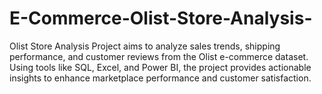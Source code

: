 # E-Commerce-Olist-Store-Analysis-
Olist Store Analysis Project aims to analyze sales trends, shipping performance, and customer reviews from the Olist e-commerce dataset. Using tools like SQL, Excel, and Power BI, the project provides actionable insights to enhance marketplace performance and customer satisfaction.
